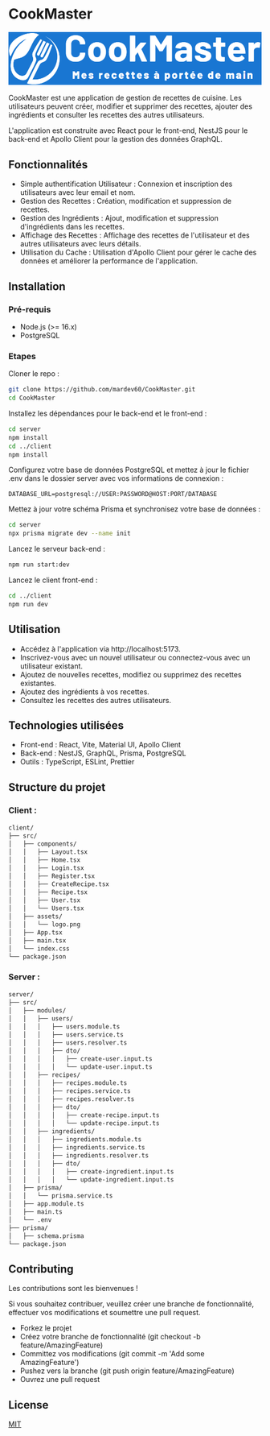 # CookMaster

![CookMaster Logo](client/src/assets/logo.png)

CookMaster est une application de gestion de recettes de cuisine. Les utilisateurs peuvent créer, modifier et supprimer des recettes, ajouter des ingrédients et consulter les recettes des autres utilisateurs. 

L'application est construite avec React pour le front-end, NestJS pour le back-end et Apollo Client pour la gestion des données GraphQL.

## Fonctionnalités

- Simple authentification Utilisateur : Connexion et inscription des utilisateurs avec leur email et nom.
- Gestion des Recettes : Création, modification et suppression de recettes.
- Gestion des Ingrédients : Ajout, modification et suppression d'ingrédients dans les recettes.
- Affichage des Recettes : Affichage des recettes de l'utilisateur et des autres utilisateurs avec leurs détails.
- Utilisation du Cache : Utilisation d'Apollo Client pour gérer le cache des données et améliorer la performance de l'application.

## Installation

### Pré-requis
- Node.js (>= 16.x)
- PostgreSQL

### Etapes
Cloner le repo :
```bash
git clone https://github.com/mardev60/CookMaster.git
cd CookMaster
```

Installez les dépendances pour le back-end et le front-end :
```bash
cd server
npm install
cd ../client
npm install
```

Configurez votre base de données PostgreSQL et mettez à jour le fichier .env dans le dossier server avec vos informations de connexion :
```
DATABASE_URL=postgresql://USER:PASSWORD@HOST:PORT/DATABASE
```

Mettez à jour votre schéma Prisma et synchronisez votre base de données :
```bash
cd server
npx prisma migrate dev --name init
```

Lancez le serveur back-end :
```bash
npm run start:dev
```

Lancez le client front-end :
```bash
cd ../client
npm run dev
```

## Utilisation

- Accédez à l'application via http://localhost:5173.
- Inscrivez-vous avec un nouvel utilisateur ou connectez-vous avec un utilisateur existant.
- Ajoutez de nouvelles recettes, modifiez ou supprimez des recettes existantes.
- Ajoutez des ingrédients à vos recettes.
- Consultez les recettes des autres utilisateurs.

## Technologies utilisées
- Front-end : React, Vite, Material UI, Apollo Client
- Back-end : NestJS, GraphQL, Prisma, PostgreSQL
- Outils : TypeScript, ESLint, Prettier

## Structure du projet
### Client :
```
client/
├── src/
│   ├── components/
│   │   ├── Layout.tsx
│   │   ├── Home.tsx
│   │   ├── Login.tsx
│   │   ├── Register.tsx
│   │   ├── CreateRecipe.tsx
│   │   ├── Recipe.tsx
│   │   ├── User.tsx
│   │   └── Users.tsx
│   ├── assets/
│   │   └── logo.png
│   ├── App.tsx
│   ├── main.tsx
│   └── index.css
└── package.json
```

### Server :
```
server/
├── src/
│   ├── modules/
│   │   ├── users/
│   │   │   ├── users.module.ts
│   │   │   ├── users.service.ts
│   │   │   ├── users.resolver.ts
│   │   │   ├── dto/
│   │   │   │   ├── create-user.input.ts
│   │   │   │   └── update-user.input.ts
│   │   ├── recipes/
│   │   │   ├── recipes.module.ts
│   │   │   ├── recipes.service.ts
│   │   │   ├── recipes.resolver.ts
│   │   │   ├── dto/
│   │   │   │   ├── create-recipe.input.ts
│   │   │   │   └── update-recipe.input.ts
│   │   ├── ingredients/
│   │   │   ├── ingredients.module.ts
│   │   │   ├── ingredients.service.ts
│   │   │   ├── ingredients.resolver.ts
│   │   │   ├── dto/
│   │   │   │   ├── create-ingredient.input.ts
│   │   │   │   └── update-ingredient.input.ts
│   ├── prisma/
│   │   └── prisma.service.ts
│   ├── app.module.ts
│   ├── main.ts
│   └── .env
├── prisma/
│   ├── schema.prisma
└── package.json
```

## Contributing

Les contributions sont les bienvenues ! 

Si vous souhaitez contribuer, veuillez créer une branche de fonctionnalité, effectuer vos modifications et soumettre une pull request.

- Forkez le projet
- Créez votre branche de fonctionnalité (git checkout -b feature/AmazingFeature)
- Committez vos modifications (git commit -m 'Add some AmazingFeature')
- Pushez vers la branche (git push origin feature/AmazingFeature)
- Ouvrez une pull request

## License

[MIT](https://choosealicense.com/licenses/mit/)